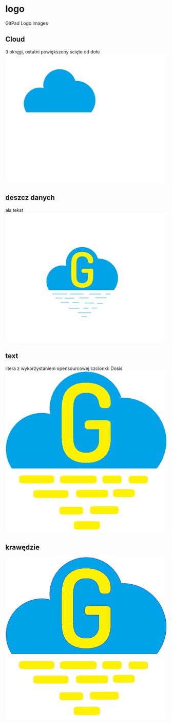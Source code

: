 # logo
GitPad Logo images

## Cloud
3 okręgi, ostatni powiększony
ścięte od dołu
![gitpad1.png](gitpad1.png)

## deszcz danych
ala tekst
![gitpad2.png](gitpad2.png)

## text
litera z wykorzystaniem opensourcowej czcionki: Dosis
![gitpad3.png](gitpad3.png)

## krawędzie

![gitpad4.png](gitpad4.png)
